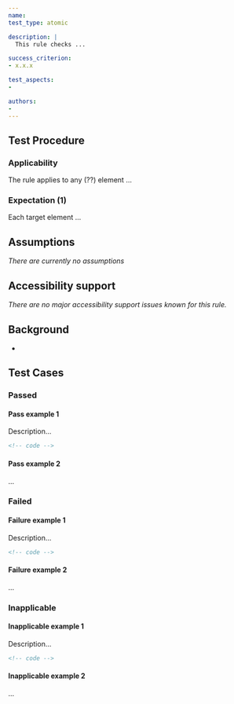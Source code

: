 ```yaml
---
name:
test_type: atomic

description: |
  This rule checks ...

success_criterion:
- x.x.x

test_aspects:
- 

authors:
-
---
```


## Test Procedure

### Applicability

The rule applies to any (??) element ...

### Expectation (1)

Each target element ...

## Assumptions

*There are currently no assumptions*

## Accessibility support

*There are no major accessibility support issues known for this rule.*

## Background

- 

## Test Cases

### Passed

#### Pass example 1

Description...

```html
<!-- code -->
```

#### Pass example 2

...

### Failed

#### Failure example 1

Description...

```html
<!-- code -->
```

#### Failure example 2

...

### Inapplicable

#### Inapplicable example 1

Description...

```html
<!-- code -->
```

#### Inapplicable example 2

...
